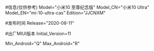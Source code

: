 #信息(仅供参考)
Model="小米10 至尊纪念版"
Model_CN="小米10 Ultra"
Model_EN="mi-10-ultra-cas"
Edition="JJCNXM"

#发布时间
Release="2020-08-11"

#出厂MIUI版本
Initial_Version=11

Min_Android="Q"
Max_Android="R"
